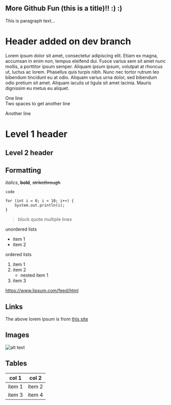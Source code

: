 More Github Fun (this is a title)!! :) :)
----------------------------------
This is paragraph text...

# Header added on dev branch

Lorem ipsum dolor sit amet, consectetur adipiscing elit. Etiam ex magna, accumsan in enim non, tempus eleifend dui. Fusce varius sem sit amet nunc mollis, a porttitor ipsum semper. Aliquam ipsum ipsum, volutpat at rhoncus ut, luctus ac lorem. Phasellus quis turpis nibh. Nunc nec tortor rutrum leo bibendum tincidunt eu at odio. Aliquam varius urna dolor, sed bibendum odio pretium sit amet. Aliquam iaculis ut ligula sit amet lacinia. Mauris dignissim eu metus eu aliquet.

One line  
Two spaces to get another line

Another line

# Level 1 header
## Level 2 header

## Formatting

*italics*, **bold**, ~~strikethrough~~

`code`

```
for (int i = 0; i < 10; i++) {
    System.out.println(i);
}
```

>block quote
>multiple lines

unordered lists
* item 1
* item 2

ordered lists
1. item 1
1. item 2
    * nested item 1
1. item 3

https://www.lipsum.com/feed/html

## Links
The above lorem ipsum is from [this site](https://www.lipsum.com/feed/html)

## Images
![alt text](https://foliovision.com/images/2017/03/i-love-markdown.png)

## Tables
|col 1|col 2|
|----|----|
|item 1|item 2|
|item 3|item 4|

